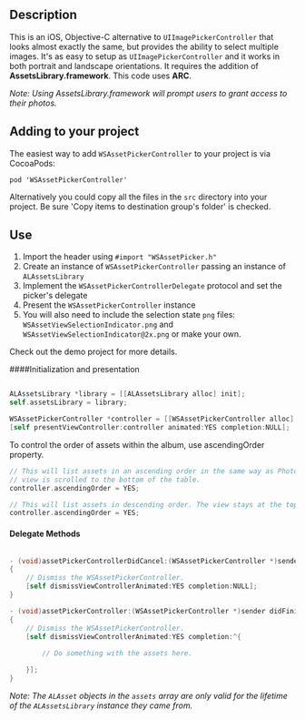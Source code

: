 ## Description

This is an iOS, Objective-C alternative to `UIImagePickerController` that looks almost exactly the same, but provides the ability to select multiple images. It's as easy to setup as `UIImagePickerController` and it works in both portrait and landscape orientations. It requires the addition of **AssetsLibrary.framework**. This code uses **ARC**.

*Note: Using AssetsLibrary.framework will prompt users to grant access to their photos.*

## Adding to your project

The easiest way to add `WSAssetPickerController` to your project is via CocoaPods:

`pod 'WSAssetPickerController'`

Alternatively you could copy all the files in the `src` directory into your project. Be sure 'Copy items to destination group's folder' is checked.

## Use

1. Import the header using `#import "WSAssetPicker.h"`
2. Create an instance of `WSAssetPickerController` passing an instance of `ALAssetsLibrary`
3. Implement the `WSAssetPickerControllerDelegate` protocol and set the picker's delegate
4. Present the `WSAssetPickerController` instance
5. You will also need to include the selection state `png` files: `WSAssetViewSelectionIndicator.png` and `WSAssetViewSelectionIndicator@2x.png` or make your own.

Check out the demo project for more details.

####Initialization and presentation
```` objective-c

ALAssetsLibrary *library = [[ALAssetsLibrary alloc] init];
self.assetsLibrary = library;

WSAssetPickerController *controller = [[WSAssetPickerController alloc] initWithAssetsLibrary:library];
[self presentViewController:controller animated:YES completion:NULL];
````

To control the order of assets within the album, use ascendingOrder property.
```` objective-c
// This will list assets in an ascending order in the same way as Photos app does. The
// view is scrolled to the bottom of the table.
controller.ascendingOrder = YES;

// This will list assets in descending order. The view stays at the top of the table.
controller.ascendingOrder = YES;
````


#### Delegate Methods
```` objective-c

- (void)assetPickerControllerDidCancel:(WSAssetPickerController *)sender
{
    // Dismiss the WSAssetPickerController.
    [self dismissViewControllerAnimated:YES completion:NULL];
}

- (void)assetPickerController:(WSAssetPickerController *)sender didFinishPickingMediaWithAssets:(NSArray *)assets
{
    // Dismiss the WSAssetPickerController.
    [self dismissViewControllerAnimated:YES completion:^{
        
        // Do something with the assets here.

    }];
}

````

*Note: The `ALAsset` objects in the `assets` array are only valid for the lifetime of the `ALAssetsLibrary` instance they came from.*
